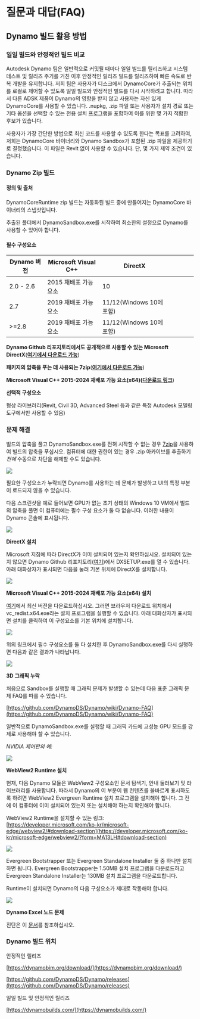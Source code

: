 # 질문과 대답(FAQ)

## Dynamo 빌드 활용 방법

### 일일 빌드와 안정적인 빌드 비교

Autodesk Dynamo 팀은 일반적으로 커밋될 때마다 일일 빌드를 릴리즈하고 시스템 테스트 및 릴리즈 주기를 거친 이후 안정적인 릴리즈 빌드를 릴리즈하여 빠른 속도로 반복 개발을 유지합니다. 저희 팀은 사용자가 디스크에서 DynamoCore가 추출되는 위치를 로컬로 제어할 수 있도록 일일 빌드와 안정적인 빌드를 다시 시작하려고 합니다. 따라서 다른 ADSK 제품이 Dynamo의 영향을 받지 않고 사용자는 자신 있게 DynamoCore를 사용할 수 있습니다. .nupkg, .zip 파일 또는 사용자가 설치 경로 또는 기타 옵션을 선택할 수 있는 전용 설치 프로그램을 포함하여 이를 위한 몇 가지 적합한 후보가 있습니다.

사용자가 가장 간단한 방법으로 최신 코드를 사용할 수 있도록 한다는 목표를 고려하여, 저희는 DynamoCore 바이너리와 Dynamo Sandbox가 포함된 .zip 파일을 제공하기로 결정했습니다. 이 파일은 Revit 없이 사용할 수 있습니다. 단, 몇 가지 제약 조건이 있습니다.

### Dynamo Zip 빌드

#### 정의 및 출처

DynamoCoreRuntime zip 빌드는 자동화된 빌드 중에 만들어지는 DynamoCore 바이너리의 스냅샷입니다.

추출된 폴더에서 DynamoSandbox.exe를 시작하여 최소한의 설정으로 Dynamo를 사용할 수 있어야 합니다.

#### 필수 구성요소

| Dynamo 버전    | Microsoft Visual C++ | DirectX                         |   |   |   |   |
| -------------- | -------------------- | ------------------------------- | - | - | - | - | 
| 2.0 - 2.6      | 2015 재배포 가능 요소 | 10                              |   |   |   |   | 
| 2.7            | 2019 재배포 가능 요소 | 11/12(Windows 10에 포함)         |   |   |   |   | 
| >=2.8          | 2019 재배포 가능 요소 | 11/12(Windows 10에 포함)         |   |   |   |   |

**Dynamo Github 리포지토리에서도 공개적으로 사용할 수 있는 Microsoft DirectX**([**여기에서 다운로드 가능**](https://github.com/DynamoDS/Dynamo/tree/master/tools/install/Extra/DirectX))

**패키지의 압축을 푸는 데 사용되는 7zip**([**여기에서 다운로드 가능**](https://www.7-zip.org/download.html))

**Microsoft Visual C++ 2015-2024 재배포 가능 요소(x64)(**[**다운로드 링크**](https://aka.ms/vs/17/release/vc_redist.x64.exe))

**선택적 구성요소**

형상 라이브러리(Revit, Civil 3D, Advanced Steel 등과 같은 특정 Autodesk 모델링 도구에서만 사용할 수 있음)

### 문제 해결

빌드의 압축을 풀고 DynamoSandbox.exe를 전혀 시작할 수 없는 경우 [7zip](https://www.7-zip.org/download.html)을 사용하여 빌드의 압축을 푸십시오. 컴퓨터에 대한 권한이 있는 경우 .zip 아카이브를 추출하기 _전에_ 수동으로 차단을 해제할 수도 있습니다.

![](images/a-7/dynamo-builds-1.png)

필요한 구성요소가 누락되면 Dynamo를 사용하는 데 문제가 발생하고 UI의 특정 부분이 로드되지 않을 수 있습니다.

다음 스크린샷을 예로 들어보면 GPU가 없는 초기 상태의 Windows 10 VM에서 빌드의 압축을 풀면 이 컴퓨터에는 필수 구성 요소가 둘 다 없습니다. 이러한 내용이 Dynamo 콘솔에 표시됩니다.

![](images/a-7/dynamo-builds-2.png)

**DirectX 설치**

Microsoft 지침에 따라 DirectX가 이미 설치되어 있는지 확인하십시오. 설치되어 있는지 않으면 Dynamo Github 리포지토리([여기](https://github.com/DynamoDS/Dynamo/tree/master/tools/install/Extra/DirectX))에서 DXSETUP.exe를 열 수 있습니다. 아래 대화상자가 표시되면 다음을 눌러 기본 위치에 DirectX를 설치합니다.

![](images/a-7/dynamo-builds-3.png)

**Microsoft Visual C++ 2015-2024 재배포 가능 요소(x64) 설치**

[여기](https://aka.ms/vs/17/release/vc_redist.x64.exe)에서 최신 버전을 다운로드하십시오. 그러면 브라우저 다운로드 위치에서 vc_redist.x64.exe라는 설치 프로그램을 실행할 수 있습니다. 아래 대화상자가 표시되면 설치를 클릭하여 이 구성요소를 기본 위치에 설치합니다.

![](images/a-7/dynamo-builds-4.png)

위의 링크에서 필수 구성요소를 둘 다 설치한 후 DynamoSandbox.exe를 다시 실행하면 다음과 같은 결과가 나타납니다.

![](images/a-7/dynamo-builds-5.png)

**3D 그래픽 누락**

처음으로 Sandbox를 실행할 때 그래픽 문제가 발생할 수 있는데 다음 표준 그래픽 문제 FAQ를 따를 수 있습니다.

[https://github.com/DynamoDS/Dynamo/wiki/Dynamo-FAQ](https://github.com/DynamoDS/Dynamo/wiki/Dynamo-FAQ)

일반적으로 DynamoSandbox.exe를 실행할 때 그래픽 카드에 고성능 GPU 모드를 강제로 사용해야 할 수 있습니다.

_NVIDIA 제어판의 예:_

![](images/a-7/dynamo-builds-6.png)

**WebView2 Runtime 설치**

현재, 다음 Dynamo 모듈은 WebView2 구성요소인 문서 탐색기, 안내 둘러보기 및 라이브러리를 사용합니다. 따라서 Dynamo의 이 부분이 웹 컨텐츠를 올바르게 표시하도록 하려면 WebView2 Evergreen Runtime 설치 프로그램을 설치해야 합니다. 그 전에 이 컴퓨터에 이미 설치되어 있는지 또는 설치해야 하는지 확인해야 합니다.

WebView2 Runtime을 설치할 수 있는 링크: [https://developer.microsoft.com/ko-kr/microsoft-edge/webview2/#download-section](https://developer.microsoft.com/ko-kr/microsoft-edge/webview2/?form=MA13LH#download-section)

![](images/a-7/dynamo-builds-7.png)

Evergreen Bootstrapper 또는 Evergreen Standalone Installer 둘 중 하나만 설치하면 됩니다. Evergreen Bootstrapper는 1.50MB 설치 프로그램을 다운로드하고 Evergreen Standalone Installer는 130MB 설치 프로그램을 다운로드합니다.

Runtime이 설치되면 Dynamo의 다음 구성요소가 제대로 작동해야 합니다.

![](images/a-7/dynamo-builds-8.png)

**Dynamo Excel 노드 문제**

진단은 이 [문서](https://www.autodesk.com/kr/support/technical/article/caas/sfdcarticles/sfdcarticles/KOR/Warning-Data-ImportExcel-operation-failed-Could-not-load-file-or-assembly-Microsoft-Office-Interop-Excel-when-running-the-Dynamo-script-in-Revit.html)를 참조하십시오.

### Dynamo 빌드 위치

안정적인 릴리즈

[https://dynamobim.org/download/](https://dynamobim.org/download/)

[https://github.com/DynamoDS/Dynamo/releases](https://github.com/DynamoDS/Dynamo/releases)

일일 빌드 및 안정적인 릴리즈

[https://dynamobuilds.com/](https://dynamobuilds.com/)
